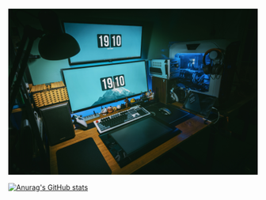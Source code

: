 <!--
 * @Description: My profile
 * @Autor: wjkcxs(Mr.eAt)
 * @Date: 2022.7.02 start
 * @Message:  Enjoy your time in github!
-->

<p align="center">
  <img src="./Picture/主页.png" />
</p>

[![Anurag's GitHub stats](https://github-readme-stats.vercel.app/api?username=wjkcxs)](https://github.com/anuraghazra/github-readme-stats)
